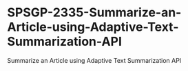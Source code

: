 # SPSGP-2335-Summarize-an-Article-using-Adaptive-Text-Summarization-API
Summarize an Article using Adaptive Text Summarization API
